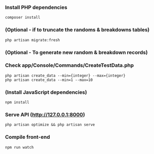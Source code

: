 ### Install PHP dependencies
```
composer install
```
### (Optional - if to truncate the randoms & breakdowns tables)
```
php artisan migrate:fresh
```
### (Optional - To generate new random & breakdown records)
### Check app/Console/Commands/CreateTestData.php
```
php artisan create_data --min={integer} --max={integer}
php artisan create_data --min=1 --max=10
```
### (Install JavaScript dependencies)
```
npm install
```
### Serve API (http://127.0.0.1:8000)
```
php artisan optimize && php artisan serve
```
### Compile front-end
```
npm run watch
```
